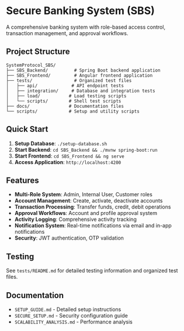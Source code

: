 # Secure Banking System (SBS)

A comprehensive banking system with role-based access control, transaction management, and approval workflows.

## Project Structure

```
SystemProtocol_SBS/
├── SBS_Backend/          # Spring Boot backend application
├── SBS_Frontend/         # Angular frontend application
├── tests/                # Organized test files
│   ├── api/             # API endpoint tests
│   ├── integration/     # Database and integration tests
│   ├── load/           # Load testing scripts
│   └── scripts/        # Shell test scripts
├── docs/               # Documentation files
└── scripts/            # Setup and utility scripts
```

## Quick Start

1. **Setup Database**: `./setup-database.sh`
2. **Start Backend**: `cd SBS_Backend && ./mvnw spring-boot:run`
3. **Start Frontend**: `cd SBS_Frontend && ng serve`
4. **Access Application**: `http://localhost:4200`

## Features

- **Multi-Role System**: Admin, Internal User, Customer roles
- **Account Management**: Create, activate, deactivate accounts
- **Transaction Processing**: Transfer funds, credit, debit operations
- **Approval Workflows**: Account and profile approval system
- **Activity Logging**: Comprehensive activity tracking
- **Notification System**: Real-time notifications via email and in-app notifications
- **Security**: JWT authentication, OTP validation

## Testing

See `tests/README.md` for detailed testing information and organized test files.

## Documentation

- `SETUP_GUIDE.md` - Detailed setup instructions
- `SECURE_SETUP.md` - Security configuration guide
- `SCALABILITY_ANALYSIS.md` - Performance analysis